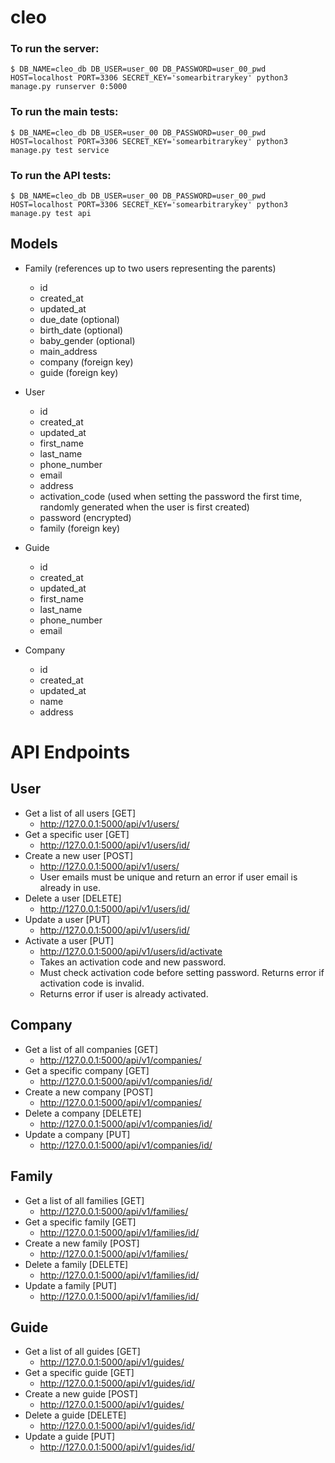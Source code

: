 # cleo


### To run the server:

```$ DB_NAME=cleo_db DB_USER=user_00 DB_PASSWORD=user_00_pwd HOST=localhost PORT=3306 SECRET_KEY='somearbitrarykey' python3 manage.py runserver 0:5000```

### To run the main tests:

```$ DB_NAME=cleo_db DB_USER=user_00 DB_PASSWORD=user_00_pwd HOST=localhost PORT=3306 SECRET_KEY='somearbitrarykey' python3 manage.py test service```


### To run the API tests:

```$ DB_NAME=cleo_db DB_USER=user_00 DB_PASSWORD=user_00_pwd HOST=localhost PORT=3306 SECRET_KEY='somearbitrarykey' python3 manage.py test api```



## Models

- Family (references up to two users representing the parents)
  - id
  - created_at
  - updated_at
  - due_date (optional)
  - birth_date (optional)
  - baby_gender (optional)
  - main_address
  - company (foreign key)
  - guide (foreign key)
    
- User  
  - id
  - created_at
  - updated_at
  - first_name
  - last_name
  - phone_number
  - email
  - address
  - activation_code (used when setting the password the first time, randomly generated when the user is first created)
  - password (encrypted)
  - family (foreign key)  
  
- Guide  
  - id
  - created_at
  - updated_at
  - first_name
  - last_name
  - phone_number
  - email
 
- Company
  - id
  - created_at
  - updated_at
  - name
  - address
  
# API Endpoints

## User
- Get a list of all users [GET]  
  - http://127.0.0.1:5000/api/v1/users/  
- Get a specific user [GET]  
  - http://127.0.0.1:5000/api/v1/users/id/  
- Create a new user [POST]  
  - http://127.0.0.1:5000/api/v1/users/
  - User emails must be unique and return an error if user email is already in use.
- Delete a user [DELETE]
  - http://127.0.0.1:5000/api/v1/users/id/
- Update a user [PUT]  
  - http://127.0.0.1:5000/api/v1/users/id/  
- Activate a user [PUT]  
  - http://127.0.0.1:5000/api/v1/users/id/activate
  - Takes an activation code and new password.
  - Must check activation code before setting password.  Returns error if activation code is invalid.
  - Returns error if user is already activated.

## Company
- Get a list of all companies [GET]  
  - http://127.0.0.1:5000/api/v1/companies/  
- Get a specific company [GET]  
  - http://127.0.0.1:5000/api/v1/companies/id/  
- Create a new company [POST]  
  - http://127.0.0.1:5000/api/v1/companies/
- Delete a company [DELETE]
  - http://127.0.0.1:5000/api/v1/companies/id/
- Update a company [PUT]  
  - http://127.0.0.1:5000/api/v1/companies/id/  

## Family
- Get a list of all families [GET]  
  - http://127.0.0.1:5000/api/v1/families/  
- Get a specific family [GET]  
  - http://127.0.0.1:5000/api/v1/families/id/
- Create a new family [POST]  
  - http://127.0.0.1:5000/api/v1/families/
- Delete a family [DELETE]
  - http://127.0.0.1:5000/api/v1/families/id/
- Update a family [PUT]  
  - http://127.0.0.1:5000/api/v1/families/id/ 

## Guide
- Get a list of all guides [GET]  
  - http://127.0.0.1:5000/api/v1/guides/  
- Get a specific guide [GET]  
  - http://127.0.0.1:5000/api/v1/guides/id/
- Create a new guide [POST]  
  - http://127.0.0.1:5000/api/v1/guides/
- Delete a guide [DELETE]
  - http://127.0.0.1:5000/api/v1/guides/id/
- Update a guide [PUT]  
  - http://127.0.0.1:5000/api/v1/guides/id/ 
